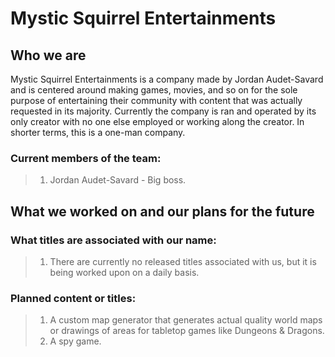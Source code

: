 # Mystic Squirrel Entertainments

## Who we are

Mystic Squirrel Entertainments is a company made by Jordan Audet-Savard and is centered around making games, movies, and so on for the sole purpose of entertaining their community with content that was actually requested in its majority. Currently the company is ran and operated by its only creator with no one else employed or working along the creator. In shorter terms, this is a one-man company.

### Current members of the team:

> 1. Jordan Audet-Savard - Big boss.

## What we worked on and our plans for the future

### What titles are associated with our name:

> 1. There are currently no released titles associated with us, but it is being worked upon on a daily basis.

### Planned content or titles:

> 1. A custom map generator that generates actual quality world maps or drawings of areas for tabletop games like Dungeons & Dragons.
> 2. A spy game.
